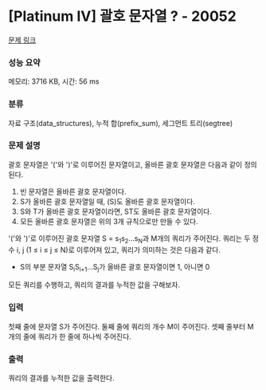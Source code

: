 # [Platinum IV] 괄호 문자열 ? - 20052 

[문제 링크](https://www.acmicpc.net/problem/20052) 

### 성능 요약

메모리: 3716 KB, 시간: 56 ms

### 분류

자료 구조(data_structures), 누적 합(prefix_sum), 세그먼트 트리(segtree)

### 문제 설명

<p>괄호 문자열은 '('와 ')'로 이루어진 문자열이고, 올바른 괄호 문자열은 다음과 같이 정의된다.</p>

<ol>
	<li>빈 문자열은 올바른 괄호 문자열이다.</li>
	<li>S가 올바른 괄호 문자열일 때, (S)도 올바른 괄호 문자열이다.</li>
	<li>S와 T가 올바른 괄호 문자열이라면, ST도 올바른 괄호 문자열이다.</li>
	<li>모든 올바른 괄호 문자열은 위의 3개 규칙으로만 만들 수 있다.</li>
</ol>

<p>'('와 ')'로 이루어진 괄호 문자열 S = s<sub>1</sub>s<sub>2</sub>...s<sub>N</sub>과 M개의 쿼리가 주어진다. 쿼리는 두 정수 i, j (1 ≤ i ≤ j ≤ N)로 이루어져 있고, 쿼리가 의미하는 것은 다음과 같다.</p>

<ul>
	<li>S의 부분 문자열 S<sub>i</sub>S<sub>i+1</sub>...S<sub>j</sub>가 올바른 괄호 문자열이면 1, 아니면 0</li>
</ul>

<p>모든 쿼리를 수행하고, 쿼리의 결과를 누적한 값을 구해보자.</p>

<ul>
</ul>

### 입력 

 <p>첫째 줄에 문자열 S가 주어진다. 둘째 줄에 쿼리의 개수 M이 주어진다. 셋째 줄부터 M개의 줄에 쿼리가 한 줄에 하나씩 주어진다.</p>

### 출력 

 <p>쿼리의 결과를 누적한 값을 출력한다.</p>

